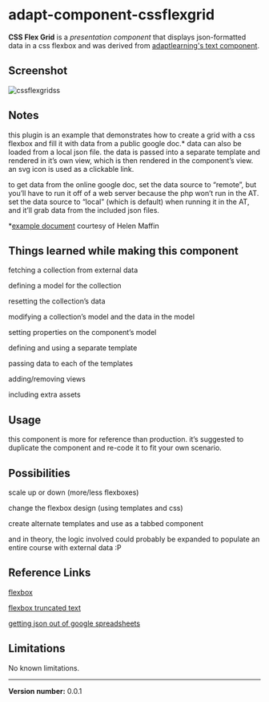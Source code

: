 # adapt-component-cssflexgrid

**CSS Flex Grid** is a *presentation component* that displays json-formatted data in a css flexbox and was derived from [adaptlearning's text component](https://github.com/adaptlearning/adapt-contrib-text).



## Screenshot

![cssflexgridss](https://cloud.githubusercontent.com/assets/24887794/23383556/e50be408-fcfb-11e6-82ff-d564a72f54bf.png)



## Notes

this plugin is an example that demonstrates how to create a grid with a css flexbox and fill it with data from a public google doc.* data can also be loaded from a local json file. the data is passed into a separate template and rendered in it’s own view, which is then rendered in the component’s view. an svg icon is used as a clickable link.


to get data from the online google doc, set the data source to “remote”, but you’ll have to run it off of a web server because the php won’t run in the AT. set the data source to “local” (which is default) when running it in the AT, and it’ll grab data from the included json files.

*[example document](https://docs.google.com/spreadsheets/d/1XDPyohslGe3bFrLo4U_Rr-muIzRVojnShYmmEKqOqnQ/edit#gid=102731156) courtesy of Helen Maffin



## Things learned while making this component

fetching a collection from external data

defining a model for the collection

resetting the collection’s data

modifying a collection’s model and the data in the model

setting properties on the component’s model

defining and using a separate template

passing data to each of the templates

adding/removing views

including extra assets



## Usage

this component is more for reference than production. it’s suggested to duplicate the component and re-code it to fit your own scenario.



## Possibilities

scale up or down (more/less flexboxes)

change the flexbox design (using templates and css)

create alternate templates and use as a tabbed component

and in theory, the logic involved could probably be expanded to populate an entire course with external data :P



## Reference Links

[flexbox](https://css-tricks.com/snippets/css/a-guide-to-flexbox/)

[flexbox truncated text](https://css-tricks.com/flexbox-truncated-text/)

[getting json out of google spreadsheets](http://www.ravelrumba.com/blog/json-google-spreadsheets/)



## Limitations

No known limitations.   


----------------------------
**Version number:**  0.0.1
